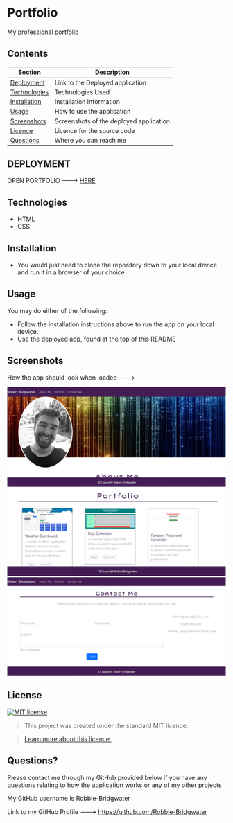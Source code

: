 # Portfolio
My professional portfolio

## Contents
Section | Description
------------ | -------------
[Deployment](#Deployment) | Link to the Deployed application
[Technologies](#Technologies) | Technologies Used
[Installation](#Installation) | Installation Information
[Usage](#Usage) | How to use the application
[Screenshots](#Screenshots) | Screenshots of the deployed application
[Licence](#licence) | Licence for the source code
[Questions](#Questions?) | Where you can reach me

## DEPLOYMENT
OPEN PORTFOLIO ---> [HERE](https://robbie-bridgwater.github.io/Portfolio/)

## Technologies
- HTML 
- CSS 

## Installation
- You would just need to clone the repository down to your local device and run it in a browser of your choice

## Usage
You may do either of the following:
* Follow the installation instructions above to run the app on your local device.
* Use the deployed app, found at the top of this README

## Screenshots
How the app should look when loaded --->

![image](assets/img/portfolioScreenshot.png)
![image](assets/img/portfolioPageScreenshot.png)
![image](assets/img/contactMe.png)

## License
[![MIT license](https://img.shields.io/badge/License-MIT-blue.svg)](https://lbesson.mit-license.org/)

> This project was created under the standard MIT licence.

> [Learn more about this licence.](https://lbesson.mit-license.org/)

## Questions?

Please contact me through my GitHub provided below if you have any questions relating to how the application works or any of my other projects

My GitHub username is Robbie-Bridgwater

Link to my GitHub Profile ---> https://github.com/Robbie-Bridgwater
